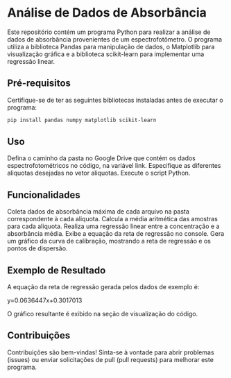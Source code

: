 # Análise de Dados de Absorbância

Este repositório contém um programa Python para realizar a análise de dados de absorbância provenientes de um espectrofotômetro. O programa utiliza a biblioteca Pandas para manipulação de dados, o Matplotlib para visualização gráfica e a biblioteca scikit-learn para implementar uma regressão linear.

## Pré-requisitos

Certifique-se de ter as seguintes bibliotecas instaladas antes de executar o programa:

```bash
pip install pandas numpy matplotlib scikit-learn
```

## Uso
Defina o caminho da pasta no Google Drive que contém os dados espectrofotométricos no código, na variável link.
Especifique as diferentes aliquotas desejadas no vetor aliquotas.
Execute o script Python.

## Funcionalidades
Coleta dados de absorbância máxima de cada arquivo na pasta correspondente à cada aliquota.
Calcula a média aritmética das amostras para cada aliquota.
Realiza uma regressão linear entre a concentração e a absorbância média.
Exibe a equação da reta de regressão no console.
Gera um gráfico da curva de calibração, mostrando a reta de regressão e os pontos de dispersão.

## Exemplo de Resultado
A equação da reta de regressão gerada pelos dados de exemplo é:

y=0.0636447x+0.3017013

O gráfico resultante é exibido na seção de visualização do código.

## Contribuições
Contribuições são bem-vindas! Sinta-se à vontade para abrir problemas (issues) ou enviar solicitações de pull (pull requests) para melhorar este programa.



